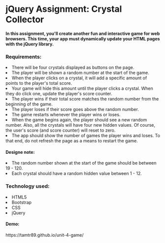 <h1>jQuery Assignment: Crystal Collector</h1>

<h4>In this assignment, you'll create another fun and interactive game for web browsers. This time, your app must dynamically update your HTML pages with the jQuery library.</h4>

<h3>Requirements:</h3>

<li>There will be four crystals displayed as buttons on the page.
<li>The player will be shown a random number at the start of the game.
<li>When the player clicks on a crystal, it will add a specific amount of points to the player's total score. 
<li>Your game will hide this amount until the player clicks a crystal.
When they do click one, update the player's score counter.


<li>The player wins if their total score matches the random number from the beginning of the game.
<li>The player loses if their score goes above the random number.

<li>The game restarts whenever the player wins or loses.
<li>When the game begins again, the player should see a new random number. Also, all the crystals will have four new hidden values. Of course, the user's score (and score counter) will reset to zero.

<li>The app should show the number of games the player wins and loses. To that end, do not refresh the page as a means to restart the game.
 
 <h4>Designe note:</h4>
 <li>The random number shown at the start of the game should be between 19 - 120.
<li>Each crystal should have a random hidden value between 1 - 12.

<h3>Technology used:</h3>
<li>HTML5
 <li>Bootstrap
  <li>CSS
   <li>jQuery
<h4>Demo:</h4>
https://tamtr89.github.io/unit-4-game/
